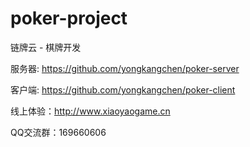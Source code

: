 # poker-project

链牌云 - 棋牌开发

服务器: https://github.com/yongkangchen/poker-server

客户端: https://github.com/yongkangchen/poker-client

线上体验：http://www.xiaoyaogame.cn

QQ交流群：169660606
